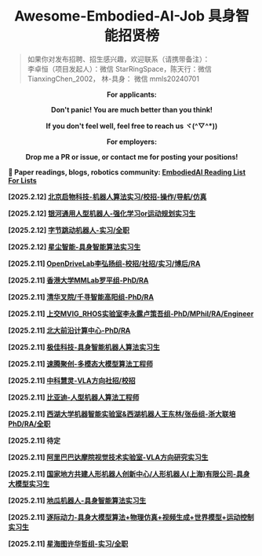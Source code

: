 <h1 align="center">
	Awesome-Embodied-AI-Job 具身智能招贤榜
</h1>

> 如果你对发布招聘、招生感兴趣，欢迎联系（请携带备注）：<br>李卓恒（项目发起人）：微信 StarRingSpace，陈天行：微信 TianxingChen_2002， 林-具身： 微信 mmls20240701
> 
<p align="center"><strong>For applicants: </strong></p>
<p align="center"><strong>Don't panic! You are much better than you think!</p>
<p align="center">If you don't feel well, feel free to reach us ヾ(^▽^*))</p>
<p align="center"><strong>For employers: </strong></p>
<p align="center">Drop me a PR or issue, or contact me for posting your positions!</p>

🌱 Paper readings, blogs, robotics community: [EmbodiedAI Reading List For Lists](https://github.com/StarCycle/EmbodiedAI-Reading-List-For-Lists)

**[2025.2.12]**
[北京启物科技-机器人算法实习/校招-操作/导航/仿真](https://github.com/StarCycle/Awesome-Embodied-AI-Job/blob/main/2025/%E5%8C%97%E4%BA%AC%E5%90%AF%E7%89%A9%E7%A7%91%E6%8A%80-%E6%9C%BA%E5%99%A8%E4%BA%BA%E7%AE%97%E6%B3%95%E5%AE%9E%E4%B9%A0or%E6%A0%A1%E6%8B%9B-20250212.md)

**[2025.2.12]**
[银河通用人型机器人-强化学习or运动规划实习生](https://github.com/StarCycle/Awesome-Embodied-AI-Job/blob/main/2025/%E9%93%B6%E6%B2%B3%E9%80%9A%E7%94%A8%E4%BA%BA%E5%9E%8B%E6%9C%BA%E5%99%A8%E4%BA%BA-%E5%BC%BA%E5%8C%96%E5%AD%A6%E4%B9%A0or%E8%BF%90%E5%8A%A8%E8%A7%84%E5%88%92%E5%AE%9E%E4%B9%A0%E7%94%9F-20250212.md)

**[2025.2.12]**
[字节跳动机器人-实习/全职](https://github.com/StarCycle/Awesome-Embodied-AI-Job/blob/main/2025/%E5%AD%97%E8%8A%82%E8%B7%B3%E5%8A%A8%E6%9C%BA%E5%99%A8%E4%BA%BA-%E5%AE%9E%E4%B9%A0or%E5%85%A8%E8%81%8C.md)

**[2025.2.12]**
[星尘智能-具身智能算法实习生](https://github.com/StarCycle/Awesome-Embodied-AI-Job/blob/main/2025/%E6%98%9F%E5%B0%98%E6%99%BA%E8%83%BD-%E5%85%B7%E8%BA%AB%E6%99%BA%E8%83%BD%E7%AE%97%E6%B3%95%E5%AE%9E%E4%B9%A0%E7%94%9F.md)

**[2025.2.11]**
[OpenDriveLab李弘扬组-校招/社招/实习/博后/RA](https://github.com/StarCycle/Awesome-Embodied-AI-Job/blob/main/2025/OpenDriveLab%E6%9D%8E%E5%BC%98%E6%89%AC%E7%BB%84-%E6%A0%A1%E6%8B%9Bor%E7%A4%BE%E6%8B%9Bor%E5%AE%9E%E4%B9%A0or%E5%8D%9A%E5%90%8EorRA-20250211.md)

**[2025.2.11]**
[香港大学MMLab罗平组-PhD/RA](https://github.com/StarCycle/Awesome-Embodied-AI-Job/blob/main/2025/%E9%A6%99%E6%B8%AF%E5%A4%A7%E5%AD%A6MMLAB%E7%BD%97%E5%B9%B3%E7%BB%84-PhDorRA-20250211.md)

**[2025.2.11]**
[清华叉院/千寻智能高阳组-PhD/RA](https://github.com/StarCycle/Awesome-Embodied-AI-Job/blob/main/2025/%E6%B8%85%E5%8D%8E%E5%8F%89%E9%99%A2or%E5%8D%83%E5%AF%BB%E6%99%BA%E8%83%BD%E9%AB%98%E9%98%B3%E7%BB%84-PhDorRA-20250211.md)

**[2025.2.11]**
[上交MVIG_RHOS实验室李永露卢策吾组-PhD/MPhil/RA/Engineer](https://github.com/StarCycle/Awesome-Embodied-AI-Job/blob/main/2025/%E4%B8%8A%E4%BA%A4MVIG_RHOS%E5%AE%9E%E9%AA%8C%E5%AE%A4%E6%9D%8E%E6%B0%B8%E9%9C%B2%E5%8D%A2%E7%AD%96%E5%90%BE%E7%BB%84-PhDorMPhilorRAorEngineer-20250211.md)

**[2025.2.11]**
[北大前沿计算中心-PhD/RA](https://github.com/StarCycle/Awesome-Embodied-AI-Job/blob/main/2025/%E5%8C%97%E5%A4%A7%E5%89%8D%E6%B2%BF%E8%AE%A1%E7%AE%97%E7%A0%94%E7%A9%B6%E4%B8%AD%E5%BF%83-PhDorRA-20250211.md)

**[2025.2.11]** 
[极佳科技-具身智能机器人算法实习生](https://github.com/StarCycle/Awesome-Embodied-AI-Job/blob/main/2025/%E6%9E%81%E4%BD%B3%E7%A7%91%E6%8A%80-%E5%85%B7%E8%BA%AB%E6%99%BA%E8%83%BD%E6%9C%BA%E5%99%A8%E4%BA%BA%E7%AE%97%E6%B3%95%E5%AE%9E%E4%B9%A0%E7%94%9F-20250211.md)

**[2025.2.11]** 
[速腾聚创-多模态大模型算法工程师](https://github.com/StarCycle/Awesome-Embodied-AI-Job/blob/main/2025/%E9%80%9F%E8%85%BE%E8%81%9A%E5%88%9B-%E5%A4%9A%E6%A8%A1%E6%80%81%E5%A4%A7%E6%A8%A1%E5%9E%8B%E7%AE%97%E6%B3%95%E5%B7%A5%E7%A8%8B%E5%B8%88-20250211.md)

**[2025.2.11]** 
[中科慧灵-VLA方向社招/校招](https://github.com/StarCycle/Awesome-Embodied-AI-Job/blob/main/2025/%E4%B8%AD%E7%A7%91%E6%85%A7%E7%81%B5-VLA%E6%96%B9%E5%90%91%E7%A4%BE%E6%8B%9B%E6%88%96%E5%AE%9E%E4%B9%A0%E7%94%9F-20250211.md)

**[2025.2.11]**
[比亚迪-人型机器人算法工程师](https://github.com/StarCycle/Awesome-Embodied-AI-Job/blob/main/2025/%E6%AF%94%E4%BA%9A%E8%BF%AA-%E4%BA%BA%E5%9E%8B%E6%9C%BA%E5%99%A8%E4%BA%BA%E7%AE%97%E6%B3%95%E5%B7%A5%E7%A8%8B%E5%B8%88-20250211.md)

**[2025.2.11]**
[西湖大学机器智能实验室&西湖机器人王东林/张岳组-浙大联培PhD/RA/全职](https://github.com/StarCycle/Awesome-Embodied-AI-Job/blob/main/2025/%E8%A5%BF%E6%B9%96%E5%A4%A7%E5%AD%A6%E6%9C%BA%E5%99%A8%E6%99%BA%E8%83%BD%E5%AE%9E%E9%AA%8C%E5%AE%A4%26%E8%A5%BF%E6%B9%96%E6%9C%BA%E5%99%A8%E4%BA%BA%E7%8E%8B%E4%B8%9C%E6%9E%97or%E5%BC%A0%E5%B2%B3%E7%BB%84-%E6%B5%99%E5%A4%A7%E8%81%94%E5%9F%B9PhDorRAor%E5%85%A8%E8%81%8C.md)

**[2025.2.11]** 
待定

**[2025.2.11]**
[阿里巴巴达摩院视觉技术实验室-VLA方向研究实习生](https://github.com/StarCycle/Awesome-Embodied-AI-Job/blob/main/2025/%E9%98%BF%E9%87%8C%E5%B7%B4%E5%B7%B4%E8%BE%BE%E6%91%A9%E9%99%A2%E8%A7%86%E8%A7%89%E6%8A%80%E6%9C%AF%E5%AE%9E%E9%AA%8C%E5%AE%A4-VLA%E6%96%B9%E5%90%91%E7%A0%94%E7%A9%B6%E5%AE%9E%E4%B9%A0%E7%94%9F.md)

**[2025.2.11]**
[国家地方共建人形机器人创新中心/人形机器人(上海)有限公司-具身大模型实习生](https://github.com/StarCycle/Awesome-Embodied-AI-Job/blob/main/2025/%E5%9B%BD%E5%AE%B6%E5%9C%B0%E6%96%B9%E5%85%B1%E5%BB%BA%E4%BA%BA%E5%BD%A2%E6%9C%BA%E5%99%A8%E4%BA%BA%E5%88%9B%E6%96%B0%E4%B8%AD%E5%BF%83or%E4%BA%BA%E5%BD%A2%E6%9C%BA%E5%99%A8%E4%BA%BA(%E4%B8%8A%E6%B5%B7)%E6%9C%89%E9%99%90%E5%85%AC%E5%8F%B8-%E5%85%B7%E8%BA%AB%E5%A4%A7%E6%A8%A1%E5%9E%8B%E5%AE%9E%E4%B9%A0%E7%94%9F-20250211.md)

**[2025.2.11]** [地瓜机器人-具身智能算法实习生](https://github.com/StarCycle/Awesome-Embodied-AI-Job/blob/main/2025/%E5%9C%B0%E7%93%9C%E6%9C%BA%E5%99%A8%E4%BA%BA-%E5%85%B7%E8%BA%AB%E6%99%BA%E8%83%BD%E7%AE%97%E6%B3%95%E5%AE%9E%E4%B9%A0%E7%94%9F-20250211.md)

**[2025.2.11]** [逐际动力-具身大模型算法+物理仿真+视频生成+世界模型+运动控制实习生](https://github.com/StarCycle/Awesome-Embodied-AI-Job/blob/main/2025/%E9%80%90%E9%99%85%E5%8A%A8%E5%8A%9B-%E5%85%B7%E8%BA%AB%E5%A4%A7%E6%A8%A1%E5%9E%8B%E7%AE%97%E6%B3%95%2B%E7%89%A9%E7%90%86%E4%BB%BF%E7%9C%9F%2B%E8%A7%86%E9%A2%91%E7%94%9F%E6%88%90%2B%E4%B8%96%E7%95%8C%E6%A8%A1%E5%9E%8B%2B%E8%BF%90%E5%8A%A8%E6%8E%A7%E5%88%B6%E5%AE%9E%E4%B9%A0%E7%94%9F-20250211.md)

**[2025.2.11]** [星海图许华哲组-实习/全职](https://github.com/StarCycle/Awesome-Embodied-AI-Job/blob/main/2025/%E6%98%9F%E6%B5%B7%E5%9B%BE%E8%AE%B8%E5%8D%8E%E5%93%B2%E7%BB%84-%E5%AE%9E%E4%B9%A0or%E5%85%A8%E8%81%8C-20250211.md)
